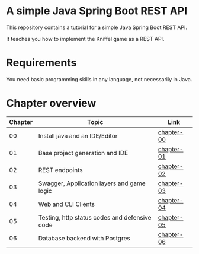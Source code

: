 # A simple Java Spring Boot REST API

This repository contains a tutorial for a simple Java Spring Boot REST API.

It teaches you how to implement the Kniffel game as a REST API.

# Requirements

You need basic programming skills in any language, not necessarily in Java.

# Chapter overview

| Chapter  | Topic  | Link  |
|---|---|---|
| 00  | Install java and an IDE/Editor  | [chapter-00](./chapter-00)  |
| 01  | Base project generation and IDE  | [chapter-01](./chapter-01)  |
| 02  | REST endpoints | [chapter-02](chapter-02)  |
| 03  | Swagger, Application layers and game logic  |  [chapter-03](chapter-03)  |
| 04  | Web and CLI Clients | [chapter-04](chapter-04)  |
| 05  | Testing, http status codes and defensive code | [chapter-05](chapter-05)  |
| 06  | Database backend with Postgres | [chapter-06](chapter-06)  |
